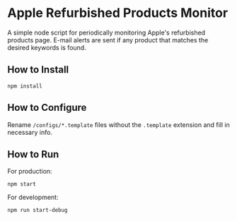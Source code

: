 # Apple Refurbished Products Monitor

A simple node script for periodically monitoring Apple's refurbished products page.
E-mail alerts are sent if any product that matches the desired keywords is found.

## How to Install

`npm install`

## How to Configure

Rename `/configs/*.template` files without the `.template` extension and fill in necessary info.

## How to Run

For production:

`npm start`

For development:

`npm run start-debug`
